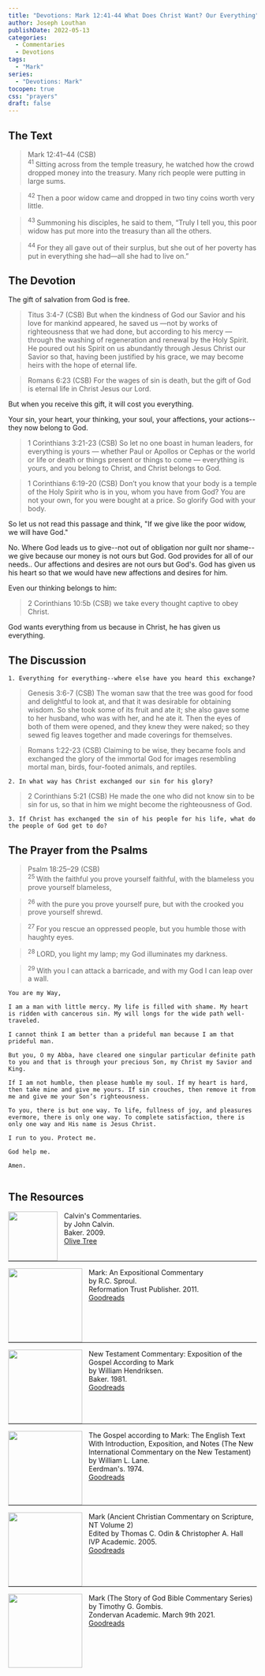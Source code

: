 ```yaml
---
title: "Devotions: Mark 12:41-44 What Does Christ Want? Our Everything"
author: Joseph Louthan
publishDate: 2022-05-13
categories:
  - Commentaries
  - Devotions
tags:
  - "Mark"
series:
  - "Devotions: Mark"
tocopen: true
css: "prayers"
draft: false
---
```

## The Text

>Mark 12:41–44 (CSB)  
><sup> 41 </sup> Sitting across from the temple treasury, he watched how the crowd dropped money into the treasury. Many rich people were putting in large sums. 

><sup> 42 </sup> Then a poor widow came and dropped in two tiny coins worth very little. 

><sup> 43 </sup> Summoning his disciples, he said to them, “Truly I tell you, this poor widow has put more into the treasury than all the others. 

><sup> 44 </sup> For they all gave out of their surplus, but she out of her poverty has put in everything she had—all she had to live on.”

## The Devotion

The gift of salvation from God is free.

>Titus 3:4-7 (CSB) But when the kindness of God our Savior and his love for mankind appeared, he saved us —not by works of righteousness that we had done, but according to his mercy — through the washing of regeneration and renewal by the Holy Spirit. He poured out his Spirit on us abundantly through Jesus Christ our Savior so that, having been justified by his grace, we may become heirs with the hope of eternal life.

>Romans 6:23 (CSB) For the wages of sin is death, but the gift of God is eternal life in Christ Jesus our Lord.

But when you receive this gift, it will cost you everything.

Your sin, your heart, your thinking, your soul, your affections, your actions--they now belong to God.

>1 Corinthians 3:21-23 (CSB) So let no one boast in human leaders, for everything is yours — whether Paul or Apollos or Cephas or the world or life or death or things present or things to come — everything is yours, and you belong to Christ, and Christ belongs to God.

>1 Corinthians 6:19-20 (CSB) Don’t you know that your body is a temple of the Holy Spirit who is in you, whom you have from God? You are not your own, for you were bought at a price. So glorify God with your body.

So let us not read this passage and think, "If we give like the poor widow, we will have God."

No. Where God leads us to give--not out of obligation nor guilt nor shame--we give because our money is not ours but God. God provides for all of our needs.. Our affections and desires are not ours but God's. God has given us his heart so that we would have new affections and desires for him. 

Even our thinking belongs to him:

>2 Corinthians 10:5b (CSB) we take every thought captive to obey Christ.

God wants everything from us because in Christ, he has given us everything.

## The Discussion

```text
1. Everything for everything--where else have you heard this exchange?
```

>Genesis 3:6-7 (CSB) The woman saw that the tree was good for food and delightful to look at, and that it was desirable for obtaining wisdom. So she took some of its fruit and ate it; she also gave some to her husband, who was with her, and he ate it. Then the eyes of both of them were opened, and they knew they were naked; so they sewed fig leaves together and made coverings for themselves.

>Romans 1:22-23 (CSB) Claiming to be wise, they became fools and exchanged the glory of the immortal God for images resembling mortal man, birds, four-footed animals, and reptiles.

```text
2. In what way has Christ exchanged our sin for his glory?
```

>2 Corinthians 5:21 (CSB) He made the one who did not know sin to be sin for us, so that in him we might become the righteousness of God.

```text
3. If Christ has exchanged the sin of his people for his life, what do the people of God get to do?
```

## The Prayer from the Psalms

>Psalm 18:25–29 (CSB)  
><sup> 25 </sup> With the faithful you prove yourself faithful, with the blameless you prove yourself blameless, 

><sup> 26 </sup> with the pure you prove yourself pure, but with the crooked you prove yourself shrewd. 

><sup> 27 </sup> For you rescue an oppressed people, but you humble those with haughty eyes. 

><sup> 28 </sup> LORD, you light my lamp; my God illuminates my darkness. 

><sup> 29 </sup> With you I can attack a barricade, and with my God I can leap over a wall.

```text
You are my Way,

I am a man with little mercy. My life is filled with shame. My heart is ridden with cancerous sin. My will longs for the wide path well-traveled.

I cannot think I am better than a prideful man because I am that prideful man.

But you, O my Abba, have cleared one singular particular definite path to you and that is through your precious Son, my Christ my Savior and King.

If I am not humble, then please humble my soul. If my heart is hard, then take mine and give me yours. If sin crouches, then remove it from me and give me your Son’s righteousness.

To you, there is but one way. To life, fullness of joy, and pleasures evermore, there is only one way. To complete satisfaction, there is only one way and His name is Jesus Christ.

I run to you. Protect me.

God help me.

Amen.
```

<div style='font-variant: small-caps;'>

</div>

```text

```

<div style="page-break-after: always;"></div>


## The Resources

<p style="clear:both;">

<img src="/images/resources/commentary-calvin-set.png" align="left" width="100" style="padding-right: 10px" />Calvin's Commentaries.  
by John Calvin.  
Baker. 2009.  
[Olive Tree](https://www.olivetree.com/store/product.php?productid=17517)

<p style="clear:both;">

---

<img src="/images/resources/commentary-mark-sproul.jpg" align="left" width="150" style="padding-right: 10px" />Mark: An Expositional Commentary  
by R.C. Sproul.  
Reformation Trust Publisher. 2011.  
[Goodreads](https://www.goodreads.com/book/show/13329901-mark?ac=1&from_search=true&qid=AjPCOwNAXj&rank=1)

<p style="clear:both;">

---

<img src="/images/resources/commentary-mark-hendriksen.jpg" align="left" width="150" style="padding-right: 10px" />New Testament Commentary: Exposition of the Gospel According to Mark  
by William Hendriksen.  
Baker. 1981.  
[Goodreads](https://www.goodreads.com/book/show/2365098.Mark)

<p style="clear:both;">

---

<img src="/images/resources/commentary-mark-lane.jpg" align="left" width="150" style="padding-right: 10px" />The Gospel according to Mark: The English Text With Introduction, Exposition, and Notes (The New International Commentary on the New Testament)  
by William L. Lane.  
Eerdman's. 1974.  
[Goodreads](https://www.goodreads.com/book/show/978619.The_Gospel_of_Mark?from_search=true&from_srp=true&qid=UOUMUiJ7z4&rank=2)

<p style="clear:both;">

---

<img src="/images/resources/commentary-mark-oden.jpg" align="left" width="150" style="padding-right: 10px" />Mark (Ancient Christian Commentary on Scripture, NT Volume 2)  
Edited by Thomas C. Odin & Christopher A. Hall  
IVP Academic. 2005.  
[Goodreads](https://www.goodreads.com/book/show/33015669-mark)

<p style="clear:both;">

---

<img src="/images/resources/commentary-mark-gombis.jpg" align="left" width="150" style="padding-right: 10px" />Mark (The Story of God Bible Commentary Series)  
by Timothy G. Gombis.   
Zondervan Academic. March 9th 2021.  
[Goodreads](https://www.goodreads.com/book/show/54287613-mark)

<p style="clear:both;">
